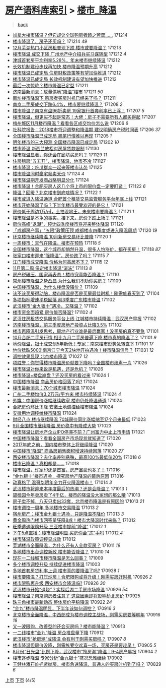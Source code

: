 [房产语料库索引](../../README.md)  > [楼市_降温](楼市_降温.md)
====
> [back](../README.md)

- [加拿大楼市降温？但它却让全球购房者趋之若鹜……](http://jkwz.applinzi.com/ittc/7046885354517300240.html#%E5%8A%A0%E6%8B%BF%E5%A4%A7%E6%A5%BC%E5%B8%82%E9%99%8D%E6%B8%A9%EF%BC%9F%E4%BD%86%E5%AE%83%E5%8D%B4%E8%AE%A9%E5%85%A8%E7%90%83%E8%B4%AD%E6%88%BF%E8%80%85%E8%B6%8B%E4%B9%8B%E8%8B%A5%E9%B9%9C%E2%80%A6%E2%80%A6) 171214  
- [楼市降温了，房子还买吗？](http://jkwz.applinzi.com/ittc/7046836509557130256.html#%E6%A5%BC%E5%B8%82%E9%99%8D%E6%B8%A9%E4%BA%86%EF%BC%8C%E6%88%BF%E5%AD%90%E8%BF%98%E4%B9%B0%E5%90%97%EF%BC%9F) 171214 *49* 
- [12月芜湖热门小区房租普现下跌 楼市或要降温？](http://jkwz.applinzi.com/ittc/7046475748062266384.html#12%E6%9C%88%E8%8A%9C%E6%B9%96%E7%83%AD%E9%97%A8%E5%B0%8F%E5%8C%BA%E6%88%BF%E7%A7%9F%E6%99%AE%E7%8E%B0%E4%B8%8B%E8%B7%8C+%E6%A5%BC%E5%B8%82%E6%88%96%E8%A6%81%E9%99%8D%E6%B8%A9%EF%BC%9F) 171213  
- [楼市降温 成交下降 广州地产中介招兵买马谋转型](http://jkwz.applinzi.com/ittc/7046221085345842193.html#%E6%A5%BC%E5%B8%82%E9%99%8D%E6%B8%A9+%E6%88%90%E4%BA%A4%E4%B8%8B%E9%99%8D+%E5%B9%BF%E5%B7%9E%E5%9C%B0%E4%BA%A7%E4%B8%AD%E4%BB%8B%E6%8B%9B%E5%85%B5%E4%B9%B0%E9%A9%AC%E8%B0%8B%E8%BD%AC%E5%9E%8B) 171212 *4* 
- [津城首套房平均利率5.28%，年末楼市继续降温](http://jkwz.applinzi.com/ittc/7046206963673728016.html#%E6%B4%A5%E5%9F%8E%E9%A6%96%E5%A5%97%E6%88%BF%E5%B9%B3%E5%9D%87%E5%88%A9%E7%8E%875.28%25%EF%BC%8C%E5%B9%B4%E6%9C%AB%E6%A5%BC%E5%B8%82%E7%BB%A7%E7%BB%AD%E9%99%8D%E6%B8%A9) 171212  
- [长效机制建设步伐再加快 楼市降温预期升高](http://jkwz.applinzi.com/ittc/7046125377351582737.html#%E9%95%BF%E6%95%88%E6%9C%BA%E5%88%B6%E5%BB%BA%E8%AE%BE%E6%AD%A5%E4%BC%90%E5%86%8D%E5%8A%A0%E5%BF%AB+%E6%A5%BC%E5%B8%82%E9%99%8D%E6%B8%A9%E9%A2%84%E6%9C%9F%E5%8D%87%E9%AB%98) 171212  
- [楼市降温已成定局 住房财税政策等有望加快推进](http://jkwz.applinzi.com/ittc/7046109352895710224.html#%E6%A5%BC%E5%B8%82%E9%99%8D%E6%B8%A9%E5%B7%B2%E6%88%90%E5%AE%9A%E5%B1%80+%E4%BD%8F%E6%88%BF%E8%B4%A2%E7%A8%8E%E6%94%BF%E7%AD%96%E7%AD%89%E6%9C%89%E6%9C%9B%E5%8A%A0%E5%BF%AB%E6%8E%A8%E8%BF%9B) 171212  
- [楼市降温已成定局 长效机制建设有望加快推进](http://jkwz.applinzi.com/ittc/7046099515281507345.html#%E6%A5%BC%E5%B8%82%E9%99%8D%E6%B8%A9%E5%B7%B2%E6%88%90%E5%AE%9A%E5%B1%80+%E9%95%BF%E6%95%88%E6%9C%BA%E5%88%B6%E5%BB%BA%E8%AE%BE%E6%9C%89%E6%9C%9B%E5%8A%A0%E5%BF%AB%E6%8E%A8%E8%BF%9B) 171212  
- [最后一次惊艳？楼市降温已定型](http://jkwz.applinzi.com/ittc/7045924528788603920.html#%E6%9C%80%E5%90%8E%E4%B8%80%E6%AC%A1%E6%83%8A%E8%89%B3%EF%BC%9F%E6%A5%BC%E5%B8%82%E9%99%8D%E6%B8%A9%E5%B7%B2%E5%AE%9A%E5%9E%8B) 171211  
- [济南最新消息：放量供地“降温”楼市](http://jkwz.applinzi.com/ittc/7045787946744022033.html#%E6%B5%8E%E5%8D%97%E6%9C%80%E6%96%B0%E6%B6%88%E6%81%AF%EF%BC%9A%E6%94%BE%E9%87%8F%E4%BE%9B%E5%9C%B0%E2%80%9C%E9%99%8D%E6%B8%A9%E2%80%9D%E6%A5%BC%E5%B8%82) 171211 *50* 
- [廊坊楼市降温下 购房者买房时机已经来了吗？](http://jkwz.applinzi.com/ittc/7045756784516531216.html#%E5%BB%8A%E5%9D%8A%E6%A5%BC%E5%B8%82%E9%99%8D%E6%B8%A9%E4%B8%8B+%E8%B4%AD%E6%88%BF%E8%80%85%E4%B9%B0%E6%88%BF%E6%97%B6%E6%9C%BA%E5%B7%B2%E7%BB%8F%E6%9D%A5%E4%BA%86%E5%90%97%EF%BC%9F) 171211  
- [南京二手房成交下跌6.4%，楼市要继续降温？](http://jkwz.applinzi.com/ittc/7044487148974113808.html#%E5%8D%97%E4%BA%AC%E4%BA%8C%E6%89%8B%E6%88%BF%E6%88%90%E4%BA%A4%E4%B8%8B%E8%B7%8C6.4%25%EF%BC%8C%E6%A5%BC%E5%B8%82%E8%A6%81%E7%BB%A7%E7%BB%AD%E9%99%8D%E6%B8%A9%EF%BC%9F) 171208 *2* 
- [楼市降温？南京有盘96折卖房 19家银行首套利率已上浮！](http://jkwz.applinzi.com/ittc/7044371986774492176.html#%E6%A5%BC%E5%B8%82%E9%99%8D%E6%B8%A9%EF%BC%9F%E5%8D%97%E4%BA%AC%E6%9C%89%E7%9B%9896%E6%8A%98%E5%8D%96%E6%88%BF+19%E5%AE%B6%E9%93%B6%E8%A1%8C%E9%A6%96%E5%A5%97%E5%88%A9%E7%8E%87%E5%B7%B2%E4%B8%8A%E6%B5%AE%EF%BC%81) 171207 *5* 
- [楼市降温，但更买不起是常态！大佬：房子不需要所有人都买得起](http://jkwz.applinzi.com/ittc/7044329835759928336.html#%E6%A5%BC%E5%B8%82%E9%99%8D%E6%B8%A9%EF%BC%8C%E4%BD%86%E6%9B%B4%E4%B9%B0%E4%B8%8D%E8%B5%B7%E6%98%AF%E5%B8%B8%E6%80%81%EF%BC%81%E5%A4%A7%E4%BD%AC%EF%BC%9A%E6%88%BF%E5%AD%90%E4%B8%8D%E9%9C%80%E8%A6%81%E6%89%80%E6%9C%89%E4%BA%BA%E9%83%BD%E4%B9%B0%E5%BE%97%E8%B5%B7) 171207  
- [梅州城区11月楼市降温？看看各区成交均价怎么说](http://jkwz.applinzi.com/ittc/7043998993317626896.html#%E6%A2%85%E5%B7%9E%E5%9F%8E%E5%8C%BA11%E6%9C%88%E6%A5%BC%E5%B8%82%E9%99%8D%E6%B8%A9%EF%BC%9F%E7%9C%8B%E7%9C%8B%E5%90%84%E5%8C%BA%E6%88%90%E4%BA%A4%E5%9D%87%E4%BB%B7%E6%80%8E%E4%B9%88%E8%AF%B4) 171206 *6* 
- [社科院报告：2018楼市将迎调整和降温期 建议明确房产税时间表](http://jkwz.applinzi.com/ittc/7043969286165496848.html#%E7%A4%BE%E7%A7%91%E9%99%A2%E6%8A%A5%E5%91%8A%EF%BC%9A2018%E6%A5%BC%E5%B8%82%E5%B0%86%E8%BF%8E%E8%B0%83%E6%95%B4%E5%92%8C%E9%99%8D%E6%B8%A9%E6%9C%9F+%E5%BB%BA%E8%AE%AE%E6%98%8E%E7%A1%AE%E6%88%BF%E4%BA%A7%E7%A8%8E%E6%97%B6%E9%97%B4%E8%A1%A8) 171206 *37* 
- [全国楼市降温已成定局 翘尾行情难以再现](http://jkwz.applinzi.com/ittc/7043522420848198673.html#%E5%85%A8%E5%9B%BD%E6%A5%BC%E5%B8%82%E9%99%8D%E6%B8%A9%E5%B7%B2%E6%88%90%E5%AE%9A%E5%B1%80+%E7%BF%98%E5%B0%BE%E8%A1%8C%E6%83%85%E9%9A%BE%E4%BB%A5%E5%86%8D%E7%8E%B0) 171205 *1* 
- [明年楼市的三大预测 全国楼市降温已成定局](http://jkwz.applinzi.com/ittc/7042509416446821393.html#%E6%98%8E%E5%B9%B4%E6%A5%BC%E5%B8%82%E7%9A%84%E4%B8%89%E5%A4%A7%E9%A2%84%E6%B5%8B+%E5%85%A8%E5%9B%BD%E6%A5%BC%E5%B8%82%E9%99%8D%E6%B8%A9%E5%B7%B2%E6%88%90%E5%AE%9A%E5%B1%80) 171202 *10* 
- [楼市降温 新西兰放松对房屋贷款限制](http://jkwz.applinzi.com/ittc/7041602214898959376.html#%E6%A5%BC%E5%B8%82%E9%99%8D%E6%B8%A9+%E6%96%B0%E8%A5%BF%E5%85%B0%E6%94%BE%E6%9D%BE%E5%AF%B9%E6%88%BF%E5%B1%8B%E8%B4%B7%E6%AC%BE%E9%99%90%E5%88%B6) 171130  
- [楼市降温显著，你还会在廊坊买房吗？](http://jkwz.applinzi.com/ittc/7041329770741105680.html#%E6%A5%BC%E5%B8%82%E9%99%8D%E6%B8%A9%E6%98%BE%E8%91%97%EF%BC%8C%E4%BD%A0%E8%BF%98%E4%BC%9A%E5%9C%A8%E5%BB%8A%E5%9D%8A%E4%B9%B0%E6%88%BF%E5%90%97%EF%BC%9F) 171129 *11* 
- [住房租房“五五开”，楼市降温，地市不冷](http://jkwz.applinzi.com/ittc/7040607727934506000.html#%E4%BD%8F%E6%88%BF%E7%A7%9F%E6%88%BF%E2%80%9C%E4%BA%94%E4%BA%94%E5%BC%80%E2%80%9D%EF%BC%8C%E6%A5%BC%E5%B8%82%E9%99%8D%E6%B8%A9%EF%BC%8C%E5%9C%B0%E5%B8%82%E4%B8%8D%E5%86%B7) 171127  
- [楼市降温：吃瓜群众一起来等楼市认怂](http://jkwz.applinzi.com/ittc/7039808165946852368.html#%E6%A5%BC%E5%B8%82%E9%99%8D%E6%B8%A9%EF%BC%9A%E5%90%83%E7%93%9C%E7%BE%A4%E4%BC%97%E4%B8%80%E8%B5%B7%E6%9D%A5%E7%AD%89%E6%A5%BC%E5%B8%82%E8%AE%A4%E6%80%82) 171125  
- [楼市降温同时豪宅频卖天价](http://jkwz.applinzi.com/ittc/7039627608008950801.html#%E6%A5%BC%E5%B8%82%E9%99%8D%E6%B8%A9%E5%90%8C%E6%97%B6%E8%B1%AA%E5%AE%85%E9%A2%91%E5%8D%96%E5%A4%A9%E4%BB%B7) 171124 *4* 
- [楼市降温期开发商战略明显分化](http://jkwz.applinzi.com/ittc/7039403274501882897.html#%E6%A5%BC%E5%B8%82%E9%99%8D%E6%B8%A9%E6%9C%9F%E5%BC%80%E5%8F%91%E5%95%86%E6%88%98%E7%95%A5%E6%98%8E%E6%98%BE%E5%88%86%E5%8C%96) 171124  
- [楼市降温！合肥买房人这几个将上市的限价盘一定要盯紧！](http://jkwz.applinzi.com/ittc/7038828434086691857.html#%E6%A5%BC%E5%B8%82%E9%99%8D%E6%B8%A9%EF%BC%81%E5%90%88%E8%82%A5%E4%B9%B0%E6%88%BF%E4%BA%BA%E8%BF%99%E5%87%A0%E4%B8%AA%E5%B0%86%E4%B8%8A%E5%B8%82%E7%9A%84%E9%99%90%E4%BB%B7%E7%9B%98%E4%B8%80%E5%AE%9A%E8%A6%81%E7%9B%AF%E7%B4%A7%EF%BC%81) 171122 *6* 
- [降温？回暖？北京楼市到底啥情况？](http://jkwz.applinzi.com/ittc/7038758776436425744.html#%E9%99%8D%E6%B8%A9%EF%BC%9F%E5%9B%9E%E6%9A%96%EF%BC%9F%E5%8C%97%E4%BA%AC%E6%A5%BC%E5%B8%82%E5%88%B0%E5%BA%95%E5%95%A5%E6%83%85%E5%86%B5%EF%BC%9F) 171122 *1* 
- [楼市或进入降温通道 合肥首个租赁交易监管服务平台年底上线](http://jkwz.applinzi.com/ittc/7038418517416739857.html#%E6%A5%BC%E5%B8%82%E6%88%96%E8%BF%9B%E5%85%A5%E9%99%8D%E6%B8%A9%E9%80%9A%E9%81%93+%E5%90%88%E8%82%A5%E9%A6%96%E4%B8%AA%E7%A7%9F%E8%B5%81%E4%BA%A4%E6%98%93%E7%9B%91%E7%AE%A1%E6%9C%8D%E5%8A%A1%E5%B9%B3%E5%8F%B0%E5%B9%B4%E5%BA%95%E4%B8%8A%E7%BA%BF) 171121  
- [楼市开始降温了吗？下半年楼市最受欢迎的是它！](http://jkwz.applinzi.com/ittc/7038324779436737553.html#%E6%A5%BC%E5%B8%82%E5%BC%80%E5%A7%8B%E9%99%8D%E6%B8%A9%E4%BA%86%E5%90%97%EF%BC%9F%E4%B8%8B%E5%8D%8A%E5%B9%B4%E6%A5%BC%E5%B8%82%E6%9C%80%E5%8F%97%E6%AC%A2%E8%BF%8E%E7%9A%84%E6%98%AF%E5%AE%83%EF%BC%81) 171121  
- [房价低于周边1万/㎡，土拍没地王，未来楼市要降温？](http://jkwz.applinzi.com/ittc/7038333739883562000.html#%E6%88%BF%E4%BB%B7%E4%BD%8E%E4%BA%8E%E5%91%A8%E8%BE%B91%E4%B8%87%2F%E3%8E%A1%EF%BC%8C%E5%9C%9F%E6%8B%8D%E6%B2%A1%E5%9C%B0%E7%8E%8B%EF%BC%8C%E6%9C%AA%E6%9D%A5%E6%A5%BC%E5%B8%82%E8%A6%81%E9%99%8D%E6%B8%A9%EF%BC%9F) 171121 *1* 
- [楼市降温是不争的事实，接下来，房价下跌上场？](http://jkwz.applinzi.com/ittc/7038166734572356624.html#%E6%A5%BC%E5%B8%82%E9%99%8D%E6%B8%A9%E6%98%AF%E4%B8%8D%E4%BA%89%E7%9A%84%E4%BA%8B%E5%AE%9E%EF%BC%8C%E6%8E%A5%E4%B8%8B%E6%9D%A5%EF%BC%8C%E6%88%BF%E4%BB%B7%E4%B8%8B%E8%B7%8C%E4%B8%8A%E5%9C%BA%EF%BC%9F) 171121  
- [房价高峰“退潮”，预计四季度楼市将迎来整体降温](http://jkwz.applinzi.com/ittc/7038045750154511376.html#%E6%88%BF%E4%BB%B7%E9%AB%98%E5%B3%B0%E2%80%9C%E9%80%80%E6%BD%AE%E2%80%9D%EF%BC%8C%E9%A2%84%E8%AE%A1%E5%9B%9B%E5%AD%A3%E5%BA%A6%E6%A5%BC%E5%B8%82%E5%B0%86%E8%BF%8E%E6%9D%A5%E6%95%B4%E4%BD%93%E9%99%8D%E6%B8%A9) 171120  
- [「成都房产事」“五限”政策压顶 成都楼市四季度或进入降温周期](http://jkwz.applinzi.com/ittc/7037967578083886097.html#%E3%80%8C%E6%88%90%E9%83%BD%E6%88%BF%E4%BA%A7%E4%BA%8B%E3%80%8D%E2%80%9C%E4%BA%94%E9%99%90%E2%80%9D%E6%94%BF%E7%AD%96%E5%8E%8B%E9%A1%B6+%E6%88%90%E9%83%BD%E6%A5%BC%E5%B8%82%E5%9B%9B%E5%AD%A3%E5%BA%A6%E6%88%96%E8%BF%9B%E5%85%A5%E9%99%8D%E6%B8%A9%E5%91%A8%E6%9C%9F) 171120 *19* 
- [环京楼市继续降温 10月新房交易环比普降](http://jkwz.applinzi.com/ittc/7037954194869322768.html#%E7%8E%AF%E4%BA%AC%E6%A5%BC%E5%B8%82%E7%BB%A7%E7%BB%AD%E9%99%8D%E6%B8%A9+10%E6%9C%88%E6%96%B0%E6%88%BF%E4%BA%A4%E6%98%93%E7%8E%AF%E6%AF%94%E6%99%AE%E9%99%8D) 171120 *1* 
- [一周楼市：天气在降温，楼市在预热](http://jkwz.applinzi.com/ittc/7037375167947342865.html#%E4%B8%80%E5%91%A8%E6%A5%BC%E5%B8%82%EF%BC%9A%E5%A4%A9%E6%B0%94%E5%9C%A8%E9%99%8D%E6%B8%A9%EF%BC%8C%E6%A5%BC%E5%B8%82%E5%9C%A8%E9%A2%84%E7%83%AD) 171118 *5* 
- [全国楼市降温，这个城市却悄然升温，很多人怕涨价，都在买房！](http://jkwz.applinzi.com/ittc/7037061291502470161.html#%E5%85%A8%E5%9B%BD%E6%A5%BC%E5%B8%82%E9%99%8D%E6%B8%A9%EF%BC%8C%E8%BF%99%E4%B8%AA%E5%9F%8E%E5%B8%82%E5%8D%B4%E6%82%84%E7%84%B6%E5%8D%87%E6%B8%A9%EF%BC%8C%E5%BE%88%E5%A4%9A%E4%BA%BA%E6%80%95%E6%B6%A8%E4%BB%B7%EF%BC%8C%E9%83%BD%E5%9C%A8%E4%B9%B0%E6%88%BF%EF%BC%81) 171118 *87* 
- [张家口楼市迎来“强降温”，房价跌了吗？](http://jkwz.applinzi.com/ittc/7036259446743893008.html#%E5%BC%A0%E5%AE%B6%E5%8F%A3%E6%A5%BC%E5%B8%82%E8%BF%8E%E6%9D%A5%E2%80%9C%E5%BC%BA%E9%99%8D%E6%B8%A9%E2%80%9D%EF%BC%8C%E6%88%BF%E4%BB%B7%E8%B7%8C%E4%BA%86%E5%90%97%EF%BC%9F) 171115 *7* 
- [江门楼市成交降温 价格为何高居不下？](http://jkwz.applinzi.com/ittc/7036203678774592529.html#%E6%B1%9F%E9%97%A8%E6%A5%BC%E5%B8%82%E6%88%90%E4%BA%A4%E9%99%8D%E6%B8%A9+%E4%BB%B7%E6%A0%BC%E4%B8%BA%E4%BD%95%E9%AB%98%E5%B1%85%E4%B8%8D%E4%B8%8B%EF%BC%9F) 171115 *12* 
- [11月第二周 保定楼市降温“渐冻”](http://jkwz.applinzi.com/ittc/7035469110228550673.html#11%E6%9C%88%E7%AC%AC%E4%BA%8C%E5%91%A8+%E4%BF%9D%E5%AE%9A%E6%A5%BC%E5%B8%82%E9%99%8D%E6%B8%A9%E2%80%9C%E6%B8%90%E5%86%BB%E2%80%9D) 171113 *8* 
- [房产税碾压，国家再表态！楼市究竟能否降温？](http://jkwz.applinzi.com/ittc/7034359435483415569.html#%E6%88%BF%E4%BA%A7%E7%A8%8E%E7%A2%BE%E5%8E%8B%EF%BC%8C%E5%9B%BD%E5%AE%B6%E5%86%8D%E8%A1%A8%E6%80%81%EF%BC%81%E6%A5%BC%E5%B8%82%E7%A9%B6%E7%AB%9F%E8%83%BD%E5%90%A6%E9%99%8D%E6%B8%A9%EF%BC%9F) 171110  
- [常州楼市降温之势凸显 为什么我们不劝你买房？](http://jkwz.applinzi.com/ittc/7034061036481676305.html#%E5%B8%B8%E5%B7%9E%E6%A5%BC%E5%B8%82%E9%99%8D%E6%B8%A9%E4%B9%8B%E5%8A%BF%E5%87%B8%E6%98%BE+%E4%B8%BA%E4%BB%80%E4%B9%88%E6%88%91%E4%BB%AC%E4%B8%8D%E5%8A%9D%E4%BD%A0%E4%B9%B0%E6%88%BF%EF%BC%9F) 171109  
- [中国楼市降温，为什么楼盘没降价？](http://jkwz.applinzi.com/ittc/7033966670970881040.html#%E4%B8%AD%E5%9B%BD%E6%A5%BC%E5%B8%82%E9%99%8D%E6%B8%A9%EF%BC%8C%E4%B8%BA%E4%BB%80%E4%B9%88%E6%A5%BC%E7%9B%98%E6%B2%A1%E9%99%8D%E4%BB%B7%EF%BC%9F) 171109  
- [该不该买房得动脑，楼市降温是否是买房最佳时机！刚需族春天到了](http://jkwz.applinzi.com/ittc/7032228414751245329.html#%E8%AF%A5%E4%B8%8D%E8%AF%A5%E4%B9%B0%E6%88%BF%E5%BE%97%E5%8A%A8%E8%84%91%EF%BC%8C%E6%A5%BC%E5%B8%82%E9%99%8D%E6%B8%A9%E6%98%AF%E5%90%A6%E6%98%AF%E4%B9%B0%E6%88%BF%E6%9C%80%E4%BD%B3%E6%97%B6%E6%9C%BA%EF%BC%81%E5%88%9A%E9%9C%80%E6%97%8F%E6%98%A5%E5%A4%A9%E5%88%B0%E4%BA%86) 171104  
- [多项指标增速平稳回落 前3季度广东楼市降温](http://jkwz.applinzi.com/ittc/7031413041269310481.html#%E5%A4%9A%E9%A1%B9%E6%8C%87%E6%A0%87%E5%A2%9E%E9%80%9F%E5%B9%B3%E7%A8%B3%E5%9B%9E%E8%90%BD+%E5%89%8D3%E5%AD%A3%E5%BA%A6%E5%B9%BF%E4%B8%9C%E6%A5%BC%E5%B8%82%E9%99%8D%E6%B8%A9) 171102  
- [武汉楼市“金九银十”遇冷，又降温？](http://jkwz.applinzi.com/ittc/7031404924246688785.html#%E6%AD%A6%E6%B1%89%E6%A5%BC%E5%B8%82%E2%80%9C%E9%87%91%E4%B9%9D%E9%93%B6%E5%8D%81%E2%80%9D%E9%81%87%E5%86%B7%EF%BC%8C%E5%8F%88%E9%99%8D%E6%B8%A9%EF%BC%9F) 171102  
- [楼市资金面趋紧 房价能否降温?](http://jkwz.applinzi.com/ittc/7031344951374382096.html#%E6%A5%BC%E5%B8%82%E8%B5%84%E9%87%91%E9%9D%A2%E8%B6%8B%E7%B4%A7+%E6%88%BF%E4%BB%B7%E8%83%BD%E5%90%A6%E9%99%8D%E6%B8%A9%3F) 171102 *4* 
- [武汉住房租赁交易服务平台上线 江城楼市持续降温｜武汉房产早报](http://jkwz.applinzi.com/ittc/7031288319210685457.html#%E6%AD%A6%E6%B1%89%E4%BD%8F%E6%88%BF%E7%A7%9F%E8%B5%81%E4%BA%A4%E6%98%93%E6%9C%8D%E5%8A%A1%E5%B9%B3%E5%8F%B0%E4%B8%8A%E7%BA%BF+%E6%B1%9F%E5%9F%8E%E6%A5%BC%E5%B8%82%E6%8C%81%E7%BB%AD%E9%99%8D%E6%B8%A9%EF%BD%9C%E6%AD%A6%E6%B1%89%E6%88%BF%E4%BA%A7%E6%97%A9%E6%8A%A5) 171102  
- [济南楼市降温，前三季度房地产投资占比降3.5%](http://jkwz.applinzi.com/ittc/7031249718481519633.html#%E6%B5%8E%E5%8D%97%E6%A5%BC%E5%B8%82%E9%99%8D%E6%B8%A9%EF%BC%8C%E5%89%8D%E4%B8%89%E5%AD%A3%E5%BA%A6%E6%88%BF%E5%9C%B0%E4%BA%A7%E6%8A%95%E8%B5%84%E5%8D%A0%E6%AF%94%E9%99%8D3.5%25) 171102  
- [楼市再降温引发思考，房地产行业谁是最后赢家！没买房的真不要急](http://jkwz.applinzi.com/ittc/7031091197957899280.html#%E6%A5%BC%E5%B8%82%E5%86%8D%E9%99%8D%E6%B8%A9%E5%BC%95%E5%8F%91%E6%80%9D%E8%80%83%EF%BC%8C%E6%88%BF%E5%9C%B0%E4%BA%A7%E8%A1%8C%E4%B8%9A%E8%B0%81%E6%98%AF%E6%9C%80%E5%90%8E%E8%B5%A2%E5%AE%B6%EF%BC%81%E6%B2%A1%E4%B9%B0%E6%88%BF%E7%9A%84%E7%9C%9F%E4%B8%8D%E8%A6%81%E6%80%A5) 171101  
- [10月合肥二手房行情 相比九月二手房普遍下降 楼市真的降温了？](http://jkwz.applinzi.com/ittc/7031035069903406096.html#10%E6%9C%88%E5%90%88%E8%82%A5%E4%BA%8C%E6%89%8B%E6%88%BF%E8%A1%8C%E6%83%85+%E7%9B%B8%E6%AF%94%E4%B9%9D%E6%9C%88%E4%BA%8C%E6%89%8B%E6%88%BF%E6%99%AE%E9%81%8D%E4%B8%8B%E9%99%8D+%E6%A5%BC%E5%B8%82%E7%9C%9F%E7%9A%84%E9%99%8D%E6%B8%A9%E4%BA%86%EF%BC%9F) 171101 *9* 
- [地价降温，银十成交创5年新低！专家：南京楼市形势急转直下](http://jkwz.applinzi.com/ittc/7030992514255946769.html#%E5%9C%B0%E4%BB%B7%E9%99%8D%E6%B8%A9%EF%BC%8C%E9%93%B6%E5%8D%81%E6%88%90%E4%BA%A4%E5%88%9B5%E5%B9%B4%E6%96%B0%E4%BD%8E%EF%BC%81%E4%B8%93%E5%AE%B6%EF%BC%9A%E5%8D%97%E4%BA%AC%E6%A5%BC%E5%B8%82%E5%BD%A2%E5%8A%BF%E6%80%A5%E8%BD%AC%E7%9B%B4%E4%B8%8B) 171101 *17* 
- [地价猛跌5000!南京江宁今天2块地开拍遇冷！楼市降温信号？](http://jkwz.applinzi.com/ittc/7030620136866841617.html#%E5%9C%B0%E4%BB%B7%E7%8C%9B%E8%B7%8C5000%21%E5%8D%97%E4%BA%AC%E6%B1%9F%E5%AE%81%E4%BB%8A%E5%A4%A92%E5%9D%97%E5%9C%B0%E5%BC%80%E6%8B%8D%E9%81%87%E5%86%B7%EF%BC%81%E6%A5%BC%E5%B8%82%E9%99%8D%E6%B8%A9%E4%BF%A1%E5%8F%B7%EF%BC%9F) 171031 *12* 
- [调控效果显现 北京楼市降温](http://jkwz.applinzi.com/ittc/7029035339430233104.html#%E8%B0%83%E6%8E%A7%E6%95%88%E6%9E%9C%E6%98%BE%E7%8E%B0+%E5%8C%97%E4%BA%AC%E6%A5%BC%E5%B8%82%E9%99%8D%E6%B8%A9) 171027 *12* 
- [项胜誉：你觉得楼市降温房价就要下降吗？全国楼市涨声一片](http://jkwz.applinzi.com/ittc/7028470250092364817.html#%E9%A1%B9%E8%83%9C%E8%AA%89%EF%BC%9A%E4%BD%A0%E8%A7%89%E5%BE%97%E6%A5%BC%E5%B8%82%E9%99%8D%E6%B8%A9%E6%88%BF%E4%BB%B7%E5%B0%B1%E8%A6%81%E4%B8%8B%E9%99%8D%E5%90%97%EF%BC%9F%E5%85%A8%E5%9B%BD%E6%A5%BC%E5%B8%82%E6%B6%A8%E5%A3%B0%E4%B8%80%E7%89%87) 171026  
- [楼市降温对你来说是机遇，还是危机？](http://jkwz.applinzi.com/ittc/7028665720731337744.html#%E6%A5%BC%E5%B8%82%E9%99%8D%E6%B8%A9%E5%AF%B9%E4%BD%A0%E6%9D%A5%E8%AF%B4%E6%98%AF%E6%9C%BA%E9%81%87%EF%BC%8C%E8%BF%98%E6%98%AF%E5%8D%B1%E6%9C%BA%EF%BC%9F) 171026  
- [楼市降温=楼盘崩盘？还没买房的看过来](http://jkwz.applinzi.com/ittc/7028010122692002833.html#%E6%A5%BC%E5%B8%82%E9%99%8D%E6%B8%A9%3D%E6%A5%BC%E7%9B%98%E5%B4%A9%E7%9B%98%EF%BC%9F%E8%BF%98%E6%B2%A1%E4%B9%B0%E6%88%BF%E7%9A%84%E7%9C%8B%E8%BF%87%E6%9D%A5) 171024 *1* 
- [中国楼市降温 商品房价格回落了吗?](http://jkwz.applinzi.com/ittc/7027975445612594192.html#%E4%B8%AD%E5%9B%BD%E6%A5%BC%E5%B8%82%E9%99%8D%E6%B8%A9+%E5%95%86%E5%93%81%E6%88%BF%E4%BB%B7%E6%A0%BC%E5%9B%9E%E8%90%BD%E4%BA%86%E5%90%97%3F) 171024  
- [楼市最新消息：70个城市楼市降温](http://jkwz.applinzi.com/ittc/7027975437039436817.html#%E6%A5%BC%E5%B8%82%E6%9C%80%E6%96%B0%E6%B6%88%E6%81%AF%EF%BC%9A70%E4%B8%AA%E5%9F%8E%E5%B8%82%E6%A5%BC%E5%B8%82%E9%99%8D%E6%B8%A9) 171024  
- [广州二手楼均价3.2万元/平方米 楼市持续降温](http://jkwz.applinzi.com/ittc/7027975424066454544.html#%E5%B9%BF%E5%B7%9E%E4%BA%8C%E6%89%8B%E6%A5%BC%E5%9D%87%E4%BB%B73.2%E4%B8%87%E5%85%83%2F%E5%B9%B3%E6%96%B9%E7%B1%B3+%E6%A5%BC%E5%B8%82%E6%8C%81%E7%BB%AD%E9%99%8D%E6%B8%A9) 171024 *4* 
- [外媒：中国房价涨幅继续收窄 楼市仍处降温通道](http://jkwz.applinzi.com/ittc/7027964233155871760.html#%E5%A4%96%E5%AA%92%EF%BC%9A%E4%B8%AD%E5%9B%BD%E6%88%BF%E4%BB%B7%E6%B6%A8%E5%B9%85%E7%BB%A7%E7%BB%AD%E6%94%B6%E7%AA%84+%E6%A5%BC%E5%B8%82%E4%BB%8D%E5%A4%84%E9%99%8D%E6%B8%A9%E9%80%9A%E9%81%93) 171024  
- [合肥房价环比下降 安徽土地调控给楼市降温](http://jkwz.applinzi.com/ittc/7027941356205507600.html#%E5%90%88%E8%82%A5%E6%88%BF%E4%BB%B7%E7%8E%AF%E6%AF%94%E4%B8%8B%E9%99%8D+%E5%AE%89%E5%BE%BD%E5%9C%9F%E5%9C%B0%E8%B0%83%E6%8E%A7%E7%BB%99%E6%A5%BC%E5%B8%82%E9%99%8D%E6%B8%A9) 171024  
- [安徽用地调控给楼市降温](http://jkwz.applinzi.com/ittc/7027928665004966928.html#%E5%AE%89%E5%BE%BD%E7%94%A8%E5%9C%B0%E8%B0%83%E6%8E%A7%E7%BB%99%E6%A5%BC%E5%B8%82%E9%99%8D%E6%B8%A9) 171024  
- [财经八点 楼市继续降温 70城房价同比涨幅缩至17个月来最低](http://jkwz.applinzi.com/ittc/7027717393005151249.html#%E8%B4%A2%E7%BB%8F%E5%85%AB%E7%82%B9+%E6%A5%BC%E5%B8%82%E7%BB%A7%E7%BB%AD%E9%99%8D%E6%B8%A9+70%E5%9F%8E%E6%88%BF%E4%BB%B7%E5%90%8C%E6%AF%94%E6%B6%A8%E5%B9%85%E7%BC%A9%E8%87%B317%E4%B8%AA%E6%9C%88%E6%9D%A5%E6%9C%80%E4%BD%8E) 171023  
- [9月全国楼市继续降温 房价稳中有降成大势](http://jkwz.applinzi.com/ittc/7027684910490453008.html#9%E6%9C%88%E5%85%A8%E5%9B%BD%E6%A5%BC%E5%B8%82%E7%BB%A7%E7%BB%AD%E9%99%8D%E6%B8%A9+%E6%88%BF%E4%BB%B7%E7%A8%B3%E4%B8%AD%E6%9C%89%E9%99%8D%E6%88%90%E5%A4%A7%E5%8A%BF) 171023  
- [楼市降温让房地产企业IPO停滞不前？广州富力中止上市申请](http://jkwz.applinzi.com/ittc/7026686630990185488.html#%E6%A5%BC%E5%B8%82%E9%99%8D%E6%B8%A9%E8%AE%A9%E6%88%BF%E5%9C%B0%E4%BA%A7%E4%BC%81%E4%B8%9AIPO%E5%81%9C%E6%BB%9E%E4%B8%8D%E5%89%8D%EF%BC%9F%E5%B9%BF%E5%B7%9E%E5%AF%8C%E5%8A%9B%E4%B8%AD%E6%AD%A2%E4%B8%8A%E5%B8%82%E7%94%B3%E8%AF%B7) 171021  
- [中国楼市降温？看看全国房产市场现状就知道了](http://jkwz.applinzi.com/ittc/7026591727236940816.html#%E4%B8%AD%E5%9B%BD%E6%A5%BC%E5%B8%82%E9%99%8D%E6%B8%A9%EF%BC%9F%E7%9C%8B%E7%9C%8B%E5%85%A8%E5%9B%BD%E6%88%BF%E4%BA%A7%E5%B8%82%E5%9C%BA%E7%8E%B0%E7%8A%B6%E5%B0%B1%E7%9F%A5%E9%81%93%E4%BA%86) 171020  
- [2017年底之前，国内楼市整体上将继续降温](http://jkwz.applinzi.com/ittc/7026450149235229713.html#2017%E5%B9%B4%E5%BA%95%E4%B9%8B%E5%89%8D%EF%BC%8C%E5%9B%BD%E5%86%85%E6%A5%BC%E5%B8%82%E6%95%B4%E4%BD%93%E4%B8%8A%E5%B0%86%E7%BB%A7%E7%BB%AD%E9%99%8D%E6%B8%A9) 171020  
- [中国楼市“降温” 商品房销售面积增速持续回落](http://jkwz.applinzi.com/ittc/7026306996943455249.html#%E4%B8%AD%E5%9B%BD%E6%A5%BC%E5%B8%82%E2%80%9C%E9%99%8D%E6%B8%A9%E2%80%9D+%E5%95%86%E5%93%81%E6%88%BF%E9%94%80%E5%94%AE%E9%9D%A2%E7%A7%AF%E5%A2%9E%E9%80%9F%E6%8C%81%E7%BB%AD%E5%9B%9E%E8%90%BD) 171020 *27* 
- [西安楼市降温？去化率差别悬殊，最高100%最低仅20%](http://jkwz.applinzi.com/ittc/7025742421672068113.html#%E8%A5%BF%E5%AE%89%E6%A5%BC%E5%B8%82%E9%99%8D%E6%B8%A9%EF%BC%9F%E5%8E%BB%E5%8C%96%E7%8E%87%E5%B7%AE%E5%88%AB%E6%82%AC%E6%AE%8A%EF%BC%8C%E6%9C%80%E9%AB%98100%25%E6%9C%80%E4%BD%8E%E4%BB%8520%25) 171018 *6* 
- [楼市已降温？真相却是……](http://jkwz.applinzi.com/ittc/7025707151060894737.html#%E6%A5%BC%E5%B8%82%E5%B7%B2%E9%99%8D%E6%B8%A9%EF%BC%9F%E7%9C%9F%E7%9B%B8%E5%8D%B4%E6%98%AF%E2%80%A6%E2%80%A6) 171018  
- [楼市降温，许家印还是首富，房产富豪也多了！](http://jkwz.applinzi.com/ittc/7025001616959341585.html#%E6%A5%BC%E5%B8%82%E9%99%8D%E6%B8%A9%EF%BC%8C%E8%AE%B8%E5%AE%B6%E5%8D%B0%E8%BF%98%E6%98%AF%E9%A6%96%E5%AF%8C%EF%BC%8C%E6%88%BF%E4%BA%A7%E5%AF%8C%E8%B1%AA%E4%B9%9F%E5%A4%9A%E4%BA%86%EF%BC%81) 171016  
- [“金九银十”楼市遇冷，探究房地产降温的幕后原因](http://jkwz.applinzi.com/ittc/7024972081337467920.html#%E2%80%9C%E9%87%91%E4%B9%9D%E9%93%B6%E5%8D%81%E2%80%9D%E6%A5%BC%E5%B8%82%E9%81%87%E5%86%B7%EF%BC%8C%E6%8E%A2%E7%A9%B6%E6%88%BF%E5%9C%B0%E4%BA%A7%E9%99%8D%E6%B8%A9%E7%9A%84%E5%B9%95%E5%90%8E%E5%8E%9F%E5%9B%A0) 171016  
- [动真格了 温哥华明年全力开火降温楼市！](http://jkwz.applinzi.com/ittc/7024140330398647313.html#%E5%8A%A8%E7%9C%9F%E6%A0%BC%E4%BA%86+%E6%B8%A9%E5%93%A5%E5%8D%8E%E6%98%8E%E5%B9%B4%E5%85%A8%E5%8A%9B%E5%BC%80%E7%81%AB%E9%99%8D%E6%B8%A9%E6%A5%BC%E5%B8%82%EF%BC%81) 171014 *3* 
- [武汉楼市将迎来本年度最后的热潮？还是会降温？](http://jkwz.applinzi.com/ittc/7023842670315832336.html#%E6%AD%A6%E6%B1%89%E6%A5%BC%E5%B8%82%E5%B0%86%E8%BF%8E%E6%9D%A5%E6%9C%AC%E5%B9%B4%E5%BA%A6%E6%9C%80%E5%90%8E%E7%9A%84%E7%83%AD%E6%BD%AE%EF%BC%9F%E8%BF%98%E6%98%AF%E4%BC%9A%E9%99%8D%E6%B8%A9%EF%BC%9F) 171013 *1* 
- [碧桂园今年卖房卖了4千亿，楼市的降温没大家想的那么糟](http://jkwz.applinzi.com/ittc/7023889557676901392.html#%E7%A2%A7%E6%A1%82%E5%9B%AD%E4%BB%8A%E5%B9%B4%E5%8D%96%E6%88%BF%E5%8D%96%E4%BA%864%E5%8D%83%E4%BA%BF%EF%BC%8C%E6%A5%BC%E5%B8%82%E7%9A%84%E9%99%8D%E6%B8%A9%E6%B2%A1%E5%A4%A7%E5%AE%B6%E6%83%B3%E7%9A%84%E9%82%A3%E4%B9%88%E7%B3%9F) 171013  
- [房子卖不掉，八天只卖出33套，北京楼市降温是有原因的](http://jkwz.applinzi.com/ittc/7023874392524850192.html#%E6%88%BF%E5%AD%90%E5%8D%96%E4%B8%8D%E6%8E%89%EF%BC%8C%E5%85%AB%E5%A4%A9%E5%8F%AA%E5%8D%96%E5%87%BA33%E5%A5%97%EF%BC%8C%E5%8C%97%E4%BA%AC%E6%A5%BC%E5%B8%82%E9%99%8D%E6%B8%A9%E6%98%AF%E6%9C%89%E5%8E%9F%E5%9B%A0%E7%9A%84) 171013 *21* 
- [楼市调控一周年 多地楼市交易降温](http://jkwz.applinzi.com/ittc/7023852023760552977.html#%E6%A5%BC%E5%B8%82%E8%B0%83%E6%8E%A7%E4%B8%80%E5%91%A8%E5%B9%B4+%E5%A4%9A%E5%9C%B0%E6%A5%BC%E5%B8%82%E4%BA%A4%E6%98%93%E9%99%8D%E6%B8%A9) 171013 *2* 
- [宿州房产：楼市金九银十遇冷，只是降温不降价](http://jkwz.applinzi.com/ittc/7023498042601374736.html#%E5%AE%BF%E5%B7%9E%E6%88%BF%E4%BA%A7%EF%BC%9A%E6%A5%BC%E5%B8%82%E9%87%91%E4%B9%9D%E9%93%B6%E5%8D%81%E9%81%87%E5%86%B7%EF%BC%8C%E5%8F%AA%E6%98%AF%E9%99%8D%E6%B8%A9%E4%B8%8D%E9%99%8D%E4%BB%B7) 171013 *3* 
- [黄金周热门楼市网签量狂降8成！楼市大降温时代来临？](http://jkwz.applinzi.com/ittc/7023572503614718992.html#%E9%BB%84%E9%87%91%E5%91%A8%E7%83%AD%E9%97%A8%E6%A5%BC%E5%B8%82%E7%BD%91%E7%AD%BE%E9%87%8F%E7%8B%82%E9%99%8D8%E6%88%90%EF%BC%81%E6%A5%BC%E5%B8%82%E5%A4%A7%E9%99%8D%E6%B8%A9%E6%97%B6%E4%BB%A3%E6%9D%A5%E4%B8%B4%EF%BC%9F) 171012  
- [旺季遭遇限购升级 三亚楼市提前“降温”](http://jkwz.applinzi.com/ittc/7023546154275570704.html#%E6%97%BA%E5%AD%A3%E9%81%AD%E9%81%87%E9%99%90%E8%B4%AD%E5%8D%87%E7%BA%A7+%E4%B8%89%E4%BA%9A%E6%A5%BC%E5%B8%82%E6%8F%90%E5%89%8D%E2%80%9C%E9%99%8D%E6%B8%A9%E2%80%9D) 171012 *1* 
- [下午5点直播：楼市降温明显 买房你会“冻”手吗](http://jkwz.applinzi.com/ittc/7023505107226985489.html#%E4%B8%8B%E5%8D%885%E7%82%B9%E7%9B%B4%E6%92%AD%EF%BC%9A%E6%A5%BC%E5%B8%82%E9%99%8D%E6%B8%A9%E6%98%8E%E6%98%BE+%E4%B9%B0%E6%88%BF%E4%BD%A0%E4%BC%9A%E2%80%9C%E5%86%BB%E2%80%9D%E6%89%8B%E5%90%97) 171012 *4* 
- [楼市降温政策调控显成效](http://jkwz.applinzi.com/ittc/7023496075636376592.html#%E6%A5%BC%E5%B8%82%E9%99%8D%E6%B8%A9%E6%94%BF%E7%AD%96%E8%B0%83%E6%8E%A7%E6%98%BE%E6%88%90%E6%95%88) 171012  
- [芜湖楼市全面降温，为什么还有人全款买房？](http://jkwz.applinzi.com/ittc/7023150139932410897.html#%E8%8A%9C%E6%B9%96%E6%A5%BC%E5%B8%82%E5%85%A8%E9%9D%A2%E9%99%8D%E6%B8%A9%EF%BC%8C%E4%B8%BA%E4%BB%80%E4%B9%88%E8%BF%98%E6%9C%89%E4%BA%BA%E5%85%A8%E6%AC%BE%E4%B9%B0%E6%88%BF%EF%BC%9F) 171011 *19* 
- [多地楼市出台调控新政 楼市能否降温？](http://jkwz.applinzi.com/ittc/7022822410875831313.html#%E5%A4%9A%E5%9C%B0%E6%A5%BC%E5%B8%82%E5%87%BA%E5%8F%B0%E8%B0%83%E6%8E%A7%E6%96%B0%E6%94%BF+%E6%A5%BC%E5%B8%82%E8%83%BD%E5%90%A6%E9%99%8D%E6%B8%A9%EF%BC%9F) 171010 *14* 
- [现在一二线城市楼市降温是怎么回事？](http://jkwz.applinzi.com/ittc/7022590063270167569.html#%E7%8E%B0%E5%9C%A8%E4%B8%80%E4%BA%8C%E7%BA%BF%E5%9F%8E%E5%B8%82%E6%A5%BC%E5%B8%82%E9%99%8D%E6%B8%A9%E6%98%AF%E6%80%8E%E4%B9%88%E5%9B%9E%E4%BA%8B%EF%BC%9F) 171009  
- [多个楼市调控升级 持续促进楼市降温](http://jkwz.applinzi.com/ittc/7020234050453898257.html#%E5%A4%9A%E4%B8%AA%E6%A5%BC%E5%B8%82%E8%B0%83%E6%8E%A7%E5%8D%87%E7%BA%A7+%E6%8C%81%E7%BB%AD%E4%BF%83%E8%BF%9B%E6%A5%BC%E5%B8%82%E9%99%8D%E6%B8%A9) 171003  
- [多地首套房贷利率上调 楼市真的要降温了吗?](http://jkwz.applinzi.com/ittc/7018329373189604369.html#%E5%A4%9A%E5%9C%B0%E9%A6%96%E5%A5%97%E6%88%BF%E8%B4%B7%E5%88%A9%E7%8E%87%E4%B8%8A%E8%B0%83+%E6%A5%BC%E5%B8%82%E7%9C%9F%E7%9A%84%E8%A6%81%E9%99%8D%E6%B8%A9%E4%BA%86%E5%90%97%3F) 170928 *1* 
- [楼市要降温？打压炒房！合肥限购或将升级！刚需买房好时机](http://jkwz.applinzi.com/ittc/7017692395901289489.html#%E6%A5%BC%E5%B8%82%E8%A6%81%E9%99%8D%E6%B8%A9%EF%BC%9F%E6%89%93%E5%8E%8B%E7%82%92%E6%88%BF%EF%BC%81%E5%90%88%E8%82%A5%E9%99%90%E8%B4%AD%E6%88%96%E5%B0%86%E5%8D%87%E7%BA%A7%EF%BC%81%E5%88%9A%E9%9C%80%E4%B9%B0%E6%88%BF%E5%A5%BD%E6%97%B6%E6%9C%BA) 170926 *2* 
- [楼市限购再升级 西安楼市会降温吗?](http://jkwz.applinzi.com/ittc/7017584278072984592.html#%E6%A5%BC%E5%B8%82%E9%99%90%E8%B4%AD%E5%86%8D%E5%8D%87%E7%BA%A7+%E8%A5%BF%E5%AE%89%E6%A5%BC%E5%B8%82%E4%BC%9A%E9%99%8D%E6%B8%A9%E5%90%97%3F) 170926 *30* 
- [武汉楼市开始“退烧”？实探后湖二手房市场降温](http://jkwz.applinzi.com/ittc/7017537487298364432.html#%E6%AD%A6%E6%B1%89%E6%A5%BC%E5%B8%82%E5%BC%80%E5%A7%8B%E2%80%9C%E9%80%80%E7%83%A7%E2%80%9D%EF%BC%9F%E5%AE%9E%E6%8E%A2%E5%90%8E%E6%B9%96%E4%BA%8C%E6%89%8B%E6%88%BF%E5%B8%82%E5%9C%BA%E9%99%8D%E6%B8%A9) 170926 *54* 
- [楼市降温？南京购房者注意了 这些因素即将影响桥北房价](http://jkwz.applinzi.com/ittc/7017303699217712144.html#%E6%A5%BC%E5%B8%82%E9%99%8D%E6%B8%A9%EF%BC%9F%E5%8D%97%E4%BA%AC%E8%B4%AD%E6%88%BF%E8%80%85%E6%B3%A8%E6%84%8F%E4%BA%86+%E8%BF%99%E4%BA%9B%E5%9B%A0%E7%B4%A0%E5%8D%B3%E5%B0%86%E5%BD%B1%E5%93%8D%E6%A1%A5%E5%8C%97%E6%88%BF%E4%BB%B7) 170925  
- [珠三角楼市最新动态 整体房价平稳降温](http://jkwz.applinzi.com/ittc/7016099067007075345.html#%E7%8F%A0%E4%B8%89%E8%A7%92%E6%A5%BC%E5%B8%82%E6%9C%80%E6%96%B0%E5%8A%A8%E6%80%81+%E6%95%B4%E4%BD%93%E6%88%BF%E4%BB%B7%E5%B9%B3%E7%A8%B3%E9%99%8D%E6%B8%A9) 170922 *24* 
- [“金九”楼市降温明显，下半年该如何调控？](http://jkwz.applinzi.com/ittc/7013912459222713361.html#%E2%80%9C%E9%87%91%E4%B9%9D%E2%80%9D%E6%A5%BC%E5%B8%82%E9%99%8D%E6%B8%A9%E6%98%8E%E6%98%BE%EF%BC%8C%E4%B8%8B%E5%8D%8A%E5%B9%B4%E8%AF%A5%E5%A6%82%E4%BD%95%E8%B0%83%E6%8E%A7%EF%BC%9F) 170916 *3* 
- [北京楼市全面降温，中西部成为楼市调控主战场，刚需买房要等明年](http://jkwz.applinzi.com/ittc/7013867203156509713.html#%E5%8C%97%E4%BA%AC%E6%A5%BC%E5%B8%82%E5%85%A8%E9%9D%A2%E9%99%8D%E6%B8%A9%EF%BC%8C%E4%B8%AD%E8%A5%BF%E9%83%A8%E6%88%90%E4%B8%BA%E6%A5%BC%E5%B8%82%E8%B0%83%E6%8E%A7%E4%B8%BB%E6%88%98%E5%9C%BA%EF%BC%8C%E5%88%9A%E9%9C%80%E4%B9%B0%E6%88%BF%E8%A6%81%E7%AD%89%E6%98%8E%E5%B9%B4) 170916 *18* 
- [又一波限购，改善型的还会买房吗？楼市能降温？](http://jkwz.applinzi.com/ittc/7012836462096286737.html#%E5%8F%88%E4%B8%80%E6%B3%A2%E9%99%90%E8%B4%AD%EF%BC%8C%E6%94%B9%E5%96%84%E5%9E%8B%E7%9A%84%E8%BF%98%E4%BC%9A%E4%B9%B0%E6%88%BF%E5%90%97%EF%BC%9F%E6%A5%BC%E5%B8%82%E8%83%BD%E9%99%8D%E6%B8%A9%EF%BC%9F) 170913  
- [一二线楼市“金九”降温 房企推盘量下降](http://jkwz.applinzi.com/ittc/7012237857140507409.html#%E4%B8%80%E4%BA%8C%E7%BA%BF%E6%A5%BC%E5%B8%82%E2%80%9C%E9%87%91%E4%B9%9D%E2%80%9D%E9%99%8D%E6%B8%A9+%E6%88%BF%E4%BC%81%E6%8E%A8%E7%9B%98%E9%87%8F%E4%B8%8B%E9%99%8D) 170912  
- [武汉楼市“抢房潮”或降温 会有利于刚需买房吗？](http://jkwz.applinzi.com/ittc/7010572071044908049.html#%E6%AD%A6%E6%B1%89%E6%A5%BC%E5%B8%82%E2%80%9C%E6%8A%A2%E6%88%BF%E6%BD%AE%E2%80%9D%E6%88%96%E9%99%8D%E6%B8%A9+%E4%BC%9A%E6%9C%89%E5%88%A9%E4%BA%8E%E5%88%9A%E9%9C%80%E4%B9%B0%E6%88%BF%E5%90%97%EF%BC%9F) 170907 *8* 
- [楼市降温但房价没降，刚需族要空欢喜一场，买房还是要趁早！](http://jkwz.applinzi.com/ittc/7009846644550665232.html#%E6%A5%BC%E5%B8%82%E9%99%8D%E6%B8%A9%E4%BD%86%E6%88%BF%E4%BB%B7%E6%B2%A1%E9%99%8D%EF%BC%8C%E5%88%9A%E9%9C%80%E6%97%8F%E8%A6%81%E7%A9%BA%E6%AC%A2%E5%96%9C%E4%B8%80%E5%9C%BA%EF%BC%8C%E4%B9%B0%E6%88%BF%E8%BF%98%E6%98%AF%E8%A6%81%E8%B6%81%E6%97%A9%EF%BC%81) 170905 *5* 
- [8月份“日光盘”比例下降，武汉楼市“抢房潮”降温｜9-4房产早报](http://jkwz.applinzi.com/ittc/7009366762360144912.html#8%E6%9C%88%E4%BB%BD%E2%80%9C%E6%97%A5%E5%85%89%E7%9B%98%E2%80%9D%E6%AF%94%E4%BE%8B%E4%B8%8B%E9%99%8D%EF%BC%8C%E6%AD%A6%E6%B1%89%E6%A5%BC%E5%B8%82%E2%80%9C%E6%8A%A2%E6%88%BF%E6%BD%AE%E2%80%9D%E9%99%8D%E6%B8%A9%EF%BD%9C9-4%E6%88%BF%E4%BA%A7%E6%97%A9%E6%8A%A5) 170904 *2* 
- [楼市逐步降温 专家分析“金九银十”盛况恐难继续](http://jkwz.applinzi.com/ittc/7008802526839964689.html#%E6%A5%BC%E5%B8%82%E9%80%90%E6%AD%A5%E9%99%8D%E6%B8%A9+%E4%B8%93%E5%AE%B6%E5%88%86%E6%9E%90%E2%80%9C%E9%87%91%E4%B9%9D%E9%93%B6%E5%8D%81%E2%80%9D%E7%9B%9B%E5%86%B5%E6%81%90%E9%9A%BE%E7%BB%A7%E7%BB%AD) 170902  
- [王健林潘石屹抓紧抛房，楼市急速降温，普通人的买房时机到了吗？](http://jkwz.applinzi.com/ittc/7007296367729574928.html#%E7%8E%8B%E5%81%A5%E6%9E%97%E6%BD%98%E7%9F%B3%E5%B1%B9%E6%8A%93%E7%B4%A7%E6%8A%9B%E6%88%BF%EF%BC%8C%E6%A5%BC%E5%B8%82%E6%80%A5%E9%80%9F%E9%99%8D%E6%B8%A9%EF%BC%8C%E6%99%AE%E9%80%9A%E4%BA%BA%E7%9A%84%E4%B9%B0%E6%88%BF%E6%97%B6%E6%9C%BA%E5%88%B0%E4%BA%86%E5%90%97%EF%BC%9F) 170829 *6* 


 [上页](楼市_降温.md) [下页](楼市_降温3.md)          (4/5)
